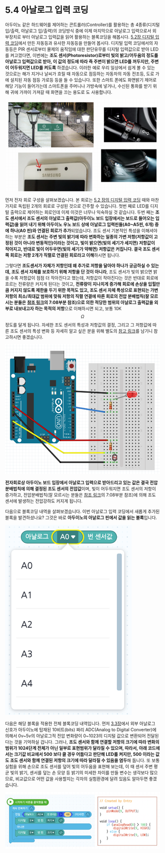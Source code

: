 # 5.4 아날로그 입력 코딩

아두이노 같은 하드웨어를 제어하는 콘트롤러\(Controller\)를 활용하는 총 4종류\(디지털 입/출력, 아날로그 입/출력\)의 코딩방식 중에 이제 마지막으로 아날로그 입력으로서 외부장치로 부터 아날로그 입력값을 읽어 활용하는 블록코딩을 해봅시다. [5.2장 디지털 입력 코딩](digital_input.md)에서 만든 자동등과 유사한 자동등을 만들어 봅시다. 디지털 입력 코딩에서의 자동등은 PIR 센서로부터 물제의 움직임에 대한 판단유무를 디지털 입력값으로 받아 LED를 켜고껐다면, 이번에는 **조도 센서\(Photoresistor\)로부터 빛의 밝고/어두움의 정도를 아날로그 입력값으로 받아, 이 값의 정도에 따라 즉 주변이 밝으면 LED를 꺼두지만, 주변이 어두워지면 LED를 켜도록** 하겠습니다. 이러한 예로 우리 일상에서 쉽게 볼 수 있는 것으로는 해가 지거나 날씨가 흐릴 때 자동으로 점등하는 자동차의 자동 전조등, 도로 가에 설치된 자동 점등 가로등 등을 들 수 있습니다. 또한 스마트 폰에도 화면밝기 제어로 해당 기능이 들어가는데 스마트폰을 주머니나 가방속에 넣거나, 수신된 통화를 받기 위해 귀에 가까이 가져갈 때 화면을 끄는 용도로 도 사용합니다.

![](../.gitbook/assets/image%20%2830%29.png)

먼저 전자 회로 구성을 살펴보겠습니다. 본 회로는 [5.2 장의 디지털 입력 코딩](digital_input.md) 때와 마찬가지로 독립된 2개의 회로로 구성된 것으로 간주할 수 있습니다. 첫번 째로 LED를 디지털 출력으로 제어하는 회로인데 이제 이것은 너무나 익숙하실 것 같습니다. 두번 째는 **조도 센서에서 조도 센서의 아날로그 출력값\(아두이노 보드 입장에서는 보드로 들어오는 입력값\)을 읽어 내기 위해 아두이노 우노 보드 상에 아날로그 입력핀들\(A0~A5핀, 6개\) 중에 하나\(A0 핀\)와 연결된 회로가 추가**되었습니다. 조도 센서 기본적인 특성을 이해셔야 하는 부분은 **조도 센서는 주변 빛의 밝기에 따라 변화하는 일종의 가변 저항\(저항값이 고정된 것이 아니라 변동적인\)이라는 것이고, 빛이 밝으면\(빛의 세기가 세지면\) 저항값이 작아지고, 반대로 빛이 어두우면\(빛의 세기가 약해면\) 저항값은 커집니다. 결국 조도 센서쪽 회로는 저항 2개가 직렬로 연결된 회로라고 이해**하시면 됩니다. 

그렇다면 **조도센서가 자체가 저항인데 왜 추가로 저항을 달아야 하나가 궁금하실 수 있는데, 조도 센서 자체를 보호하기 위해 저항을 단 것이 아니라**, 조도 센서가 빛의 밝으면 밝을 수록  저항값이 점점 더 작아진다고 했는데, 저항값이 작아진다는 것은 반대로 회로에 흐르는 전류량은 커지게 된다는 것이고, **전류량이 지나치게 증가해 회로에 손상을 입힐만큼 커지지 않도록 제한을 두기 위한 목적도 있고, 조도 센서 자체 특성으로 표현되는 가변저항의 최소/최대값 범위에 맞춰 저항의 직렬 연결에 따른 회로의 전압 분배법칙\(잘 모르시는 분들은** [**참조 링크**](https://www.youtube.com/watch?v=4GtcaMhOOv0)**의 7:08부분 참조\)으로 의한 적당한 범위의 아날로그 출력값을 외부로 내보내고자 하는 목적의 저항**으로 이해하시면 되고, 보통 10K$$\Omega$$정도를 달게 됩니다. 자세한 조도 센서의 특성과 저항값의 결정, 그리고 그 저항값에 따른 조도 센서의 특성 변화 등 자세히 알고 싶은 분을 위해 별도의 [참고 링크](https://makeabilitylab.github.io/physcomp/sensors/photoresistors.html)를 남기니 참고하시면 좋겠습니다.

![](../.gitbook/assets/image%20%2835%29.png)

**전자회로상 아두이노 보드 입장에서 아날로그 입력으로 받아드리고 있는 값은 결국 전압분배법칙에 의해 결정된 조도 센서의 전압값**이며, 빛이 어두워지면 조도 센서의 저항이 증가하고,  전압분배법칙\(잘 모르시는 분들은 [참조 링크](https://www.youtube.com/watch?v=4GtcaMhOOv0)의 7:08부분 참조\)에 의해 조도 센서에 발생하는 전압강하도 커지게 됩니다.

다음으로 블록코딩 내역을 살펴보겠습니다. 이번 아날로그 입력 코딩에서 새롭게 추가된 블록을 발견하셨나요? 그것은 바로 **아두이노의 아날로그 핀에서 값을 읽는 블록**입니다. 

![](../.gitbook/assets/image%20%2829%29.png)

다음은 해당 블록을 적용한 전체 블록코딩 내역입니다. 먼저  [3.3장](../coding_start/4.1.md#analog-output)에서 외부 아날로그 신호가 아두이노에 탑재된 10비트\(bits\) 짜리 ADC\(Analog to Digital Converter\)에 의해서 0v~5v의 아날로그적 전압 변화량이 0~1023의 디지털 값으로 변환되어 전달된다는 것을 기억하실 겁니다. 그러나, **조도 센서와 함께 연결할 저항의 크기에 따라 변화의 범위가 1024단계 전체가 아닌 일부로 표현범위가 달라질 수 있으며, 따라서, 아래 코드에서는 크기값 비교에서 500 보다 클 경우 어둡다고 판단해 LED를 켜지만, 500 이라는 값도 조도 센서와 함께 연결된 저항의 크기에 따라 달라질 수 있음을 염두**해 둡니다. 또 보통 실험을 위해 손으로 조도 센서를 덮어 빛의 어두움을 표현해 보는데, 이 때 센서 주변 평균 빛의 밝기, 센서를 덮는 손 모양 등 밝기의 미세한 차이를 만들 변수는 생각보다 많으므로, 비교값으로 어떤 값을 사용할지는 각자의 실험환경에 달려 있음도 알아두면 좋겠습니다.

![](../.gitbook/assets/image%20%2834%29.png)



